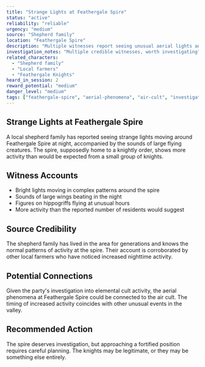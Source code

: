 ```yaml
---
title: "Strange Lights at Feathergale Spire"
status: "active"
reliability: "reliable"
urgency: "medium"
source: "Shepherd family"
location: "Feathergale Spire"
description: "Multiple witnesses report seeing unusual aerial lights and hearing the sounds of large winged creatures around the supposedly abandoned Feathergale Spire during nighttime hours."
investigation_notes: "Multiple credible witnesses, worth investigating"
related_characters:
  - "Shepherd family"
  - "Local farmers"
  - "Feathergale Knights"
heard_in_session: 2
reward_potential: "medium"
danger_level: "medium"
tags: ["feathergale-spire", "aerial-phenomena", "air-cult", "investigation"]
---
```


## Strange Lights at Feathergale Spire

A local shepherd family has reported seeing strange lights moving around Feathergale Spire at night, accompanied by the sounds of large flying creatures. The spire, supposedly home to a knightly order, shows more activity than would be expected from a small group of knights.

## Witness Accounts

- Bright lights moving in complex patterns around the spire
- Sounds of large wings beating in the night
- Figures on hippogriffs flying at unusual hours
- More activity than the reported number of residents would suggest

## Source Credibility

The shepherd family has lived in the area for generations and knows the normal patterns of activity at the spire. Their account is corroborated by other local farmers who have noticed increased nighttime activity.

## Potential Connections

Given the party's investigation into elemental cult activity, the aerial phenomena at Feathergale Spire could be connected to the air cult. The timing of increased activity coincides with other unusual events in the valley.

## Recommended Action

The spire deserves investigation, but approaching a fortified position requires careful planning. The knights may be legitimate, or they may be something else entirely.
